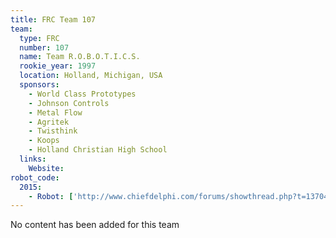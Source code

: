 ```yaml
---
title: FRC Team 107
team:
  type: FRC
  number: 107
  name: Team R.O.B.O.T.I.C.S.
  rookie_year: 1997
  location: Holland, Michigan, USA
  sponsors:
    - World Class Prototypes
    - Johnson Controls
    - Metal Flow
    - Agritek
    - Twisthink
    - Koops
    - Holland Christian High School
  links:
    Website:
robot_code:
  2015:
    - Robot: ['http://www.chiefdelphi.com/forums/showthread.php?t=137046', 'LabVIEW']
---
```

No content has been added for this team